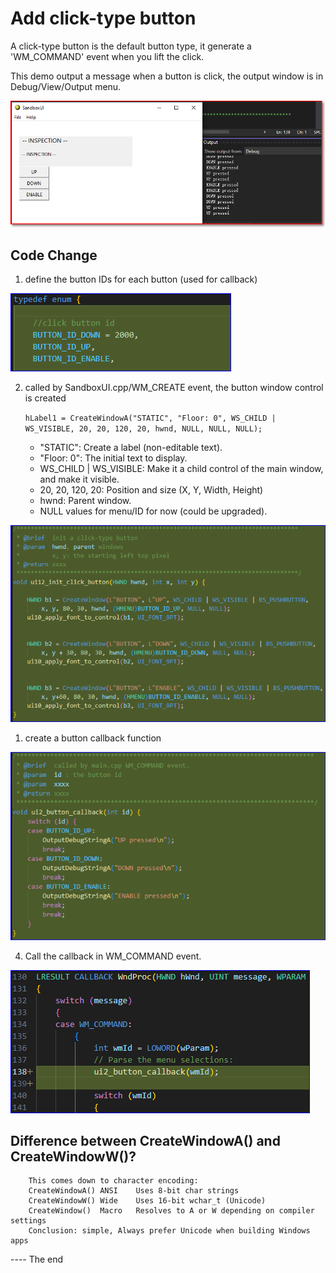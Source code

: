 # Add click-type button

A click-type button is the default button type, it generate a 'WM_COMMAND' event when you lift the click.

This demo output a message when a button is click, the output window is in Debug/View/Output menu.

![1](image.png)

## Code Change
1. define the button IDs for each button (used for callback)

![2](image-1.png)


2. called by SandboxUI.cpp/WM_CREATE event, the button window control is created

    `hLabel1 = CreateWindowA("STATIC", "Floor: 0", WS_CHILD | WS_VISIBLE,
                                20, 20, 120, 20, hwnd, NULL, NULL, NULL);`

    - "STATIC": Create a label (non-editable text).
    - "Floor: 0": The initial text to display.
    - WS_CHILD | WS_VISIBLE: Make it a child control of the main window, and make it visible.
    - 20, 20, 120, 20: Position and size (X, Y, Width, Height)
    - hwnd: Parent window.
    - NULL values for menu/ID for now (could be upgraded).
 
![3](image-2.png)

1. create a button callback function
   
![5](image-4.png)

4. Call the callback in WM_COMMAND event. 

![4](image-3.png)

## Difference between CreateWindowA() and CreateWindowW()?

```
    This comes down to character encoding:
    CreateWindowA()	ANSI	Uses 8-bit char strings
    CreateWindowW()	Wide	Uses 16-bit wchar_t (Unicode)
    CreateWindow()	Macro	Resolves to A or W depending on compiler settings
    Conclusion: simple, Always prefer Unicode when building Windows apps
```
---- The end
